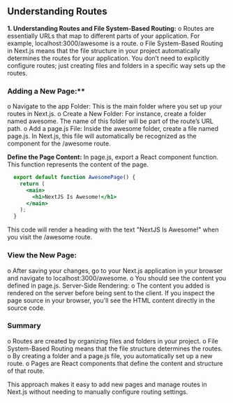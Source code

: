 ## Understanding Routes

**1.	Understanding Routes and File System-Based Routing:**
  o	Routes are essentially URLs that map to different parts of your application. For example, localhost:3000/awesome is a route.
  o	File System-Based Routing in Next.js means that the file structure in your project automatically determines the routes for your application. You don’t need to explicitly configure routes; just creating files and folders in a specific way sets up the routes.

### Adding a New Page:**
  o	Navigate to the app Folder: This is the main folder where you set up your routes in Next.js.
  o	Create a New Folder: For instance, create a folder named awesome. The name of this folder will be part of the route’s URL path.
  o	Add a page.js File: Inside the awesome folder, create a file named page.js. In Next.js, this file will automatically be recognized as the component for the /awesome route.

**Define the Page Content:**
In page.js, export a React component function. This function represents the content of the page.

```jsx
  export default function AwesomePage() {
    return (
      <main>
        <h1>NextJS Is Awesome!</h1>
      </main>
    );
  }
```

This code will render a heading with the text "NextJS Is Awesome!" when you visit the /awesome route.

### View the New Page:
  o	After saving your changes, go to your Next.js application in your browser and navigate to localhost:3000/awesome.
  o	You should see the content you defined in page.js.
  Server-Side Rendering:
  o	The content you added is rendered on the server before being sent to the client. If you inspect the page source in your browser, you'll see the HTML content directly in the source code.

### Summary
  o	Routes are created by organizing files and folders in your project.
  o	File System-Based Routing means that the file structure determines the routes.
  o	By creating a folder and a page.js file, you automatically set up a new route.
  o	Pages are React components that define the content and structure of that route.

This approach makes it easy to add new pages and manage routes in Next.js without needing to manually configure routing settings.
